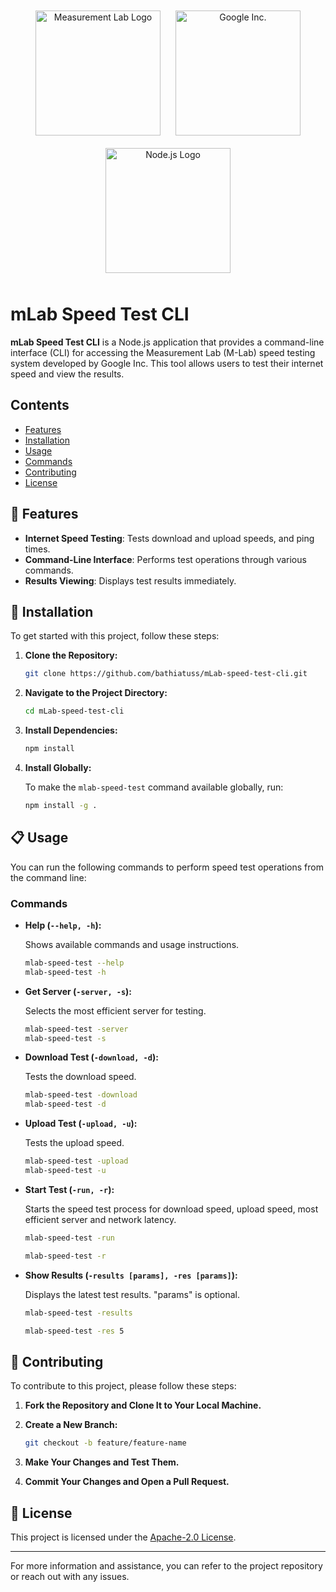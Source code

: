 <div align="center">
    <img src="https://cdn-1.webcatalog.io/catalog/m-lab-speed-test/m-lab-speed-test-icon-filled-256.webp?v=1714775025850" alt="Measurement Lab Logo" width="200" style="margin: 10px;"/>
    <img src="https://www.svgrepo.com/show/303108/google-icon-logo.svg" alt="Google Inc." width="200" style="margin: 10px;"/>
    <img src="https://nodejs.org/static/images/logo.svg" alt="Node.js Logo" width="200" style="margin: 10px;"/>
</div>

# mLab Speed Test CLI

**mLab Speed Test CLI** is a Node.js application that provides a command-line interface (CLI) for accessing the Measurement Lab (M-Lab) speed testing system developed by Google Inc. This tool allows users to test their internet speed and view the results.

## Contents

- [Features](#features)
- [Installation](#installation)
- [Usage](#usage)
- [Commands](#commands)
- [Contributing](#contributing)
- [License](#license)

## 🎉 Features

- **Internet Speed Testing**: Tests download and upload speeds, and ping times.
- **Command-Line Interface**: Performs test operations through various commands.
- **Results Viewing**: Displays test results immediately.

## 🚀 Installation

To get started with this project, follow these steps:

1. **Clone the Repository:**

   ```bash
   git clone https://github.com/bathiatuss/mLab-speed-test-cli.git
   ```

2. **Navigate to the Project Directory:**

   ```bash
   cd mLab-speed-test-cli
   ```

3. **Install Dependencies:**

   ```bash
   npm install
   ```

4. **Install Globally:**

   To make the `mlab-speed-test` command available globally, run:

   ```bash
   npm install -g .
   ```

## 📋 Usage

You can run the following commands to perform speed test operations from the command line:

### Commands

- **Help (`--help, -h`):**

  Shows available commands and usage instructions.

  ```bash
  mlab-speed-test --help
  mlab-speed-test -h
  ```

- **Get Server (`-server, -s`):**

  Selects the most efficient server for testing.

  ```bash
  mlab-speed-test -server
  mlab-speed-test -s
  ```

- **Download Test (`-download, -d`):**

  Tests the download speed.

  ```bash
  mlab-speed-test -download
  mlab-speed-test -d
  ```

- **Upload Test (`-upload, -u`):**

  Tests the upload speed.

  ```bash
  mlab-speed-test -upload
  mlab-speed-test -u
  ```

- **Start Test (`-run, -r`):**

  Starts the speed test process for download speed, upload speed, most efficient server and network latency.

  ```bash
  mlab-speed-test -run

  mlab-speed-test -r
  ```

- **Show Results (`-results [params], -res [params]`):**

  Displays the latest test results. "params" is optional.

  ```bash
  mlab-speed-test -results

  mlab-speed-test -res 5
  ```

## 👏 Contributing

To contribute to this project, please follow these steps:

1. **Fork the Repository and Clone It to Your Local Machine.**
2. **Create a New Branch:**

   ```bash
   git checkout -b feature/feature-name
   ```

3. **Make Your Changes and Test Them.**
4. **Commit Your Changes and Open a Pull Request.**

## 📄 License

This project is licensed under the [Apache-2.0 License](LICENSE).

---

For more information and assistance, you can refer to the project repository or reach out with any issues.
